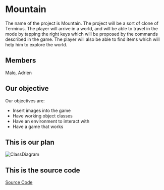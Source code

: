 # Mountain
The name of the project is Mountain. The project will be a sort of clone of Terminus. The player will arrive in a world, and will be able to travel in the mode by tapping the right keys which will be proposed by the commands described in the game. The player will also be able to find items which will help him to explore the world.
## Members
 Malo, Adrien
 
## Our objective 
Our objectives are:
- Insert images into the game
- Have working object classes
- Have an environment to interact with
- Have a game that works

## This is our plan
![ClassDiagram](https://github.com/Adrienqwerty/GroupeProjectNumberOne/blob/main/IMG/Scr4.png?raw=true)
## This is the source code
[Source Code](https://github.com/Adrienqwerty/GroupeProjectNumberOne/tree/main/Src#:~:text=last%20week-,Mountain%20(1).zip,-Add%20files%20via)
